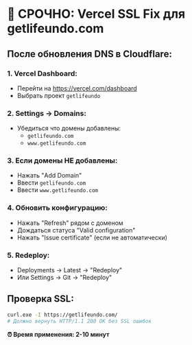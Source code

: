 # 🚨 СРОЧНО: Vercel SSL Fix для getlifeundo.com

## После обновления DNS в Cloudflare:

### 1. Vercel Dashboard:
- Перейти на https://vercel.com/dashboard
- Выбрать проект `getlifeundo`

### 2. Settings → Domains:
- Убедиться что домены добавлены:
  - `getlifeundo.com`
  - `www.getlifeundo.com`

### 3. Если домены НЕ добавлены:
- Нажать "Add Domain"
- Ввести `getlifeundo.com`
- Ввести `www.getlifeundo.com`

### 4. Обновить конфигурацию:
- Нажать "Refresh" рядом с доменом
- Дождаться статуса "Valid configuration"
- Нажать "Issue certificate" (если не автоматически)

### 5. Redeploy:
- Deployments → Latest → "Redeploy"
- Или Settings → Git → "Redeploy"

## Проверка SSL:
```bash
curl.exe -I https://getlifeundo.com/
# Должно вернуть HTTP/1.1 200 OK без SSL ошибок
```

**⏰ Время применения: 2-10 минут**

